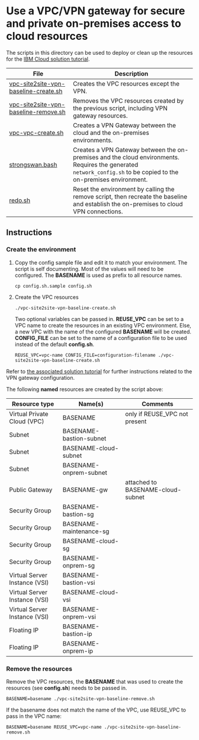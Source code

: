 # Use a VPC/VPN gateway for secure and private on-premises access to cloud resources

The scripts in this directory can be used to deploy or clean up the resources for the [IBM Cloud solution tutorial](https://cloud.ibm.com/docs/tutorials?topic=solution-tutorials-vpc-site2site-vpn#vpc-site2site-vpn).

| File | Description |
| ---- | ----------- |
| [vpc-site2site-vpn-baseline-create.sh](vpc-site2site-vpn-baseline-create.sh) | Creates the VPC resources except the VPN. |
| [vpc-site2site-vpn-baseline-remove.sh](vpc-site2site-vpn-baseline-remove.sh) | Removes the VPC resources created by the previous script, including VPN gateway resources. |
| [vpc-vpc-create.sh](vpc-vpc-create.sh) | Creates a VPN Gateway between the cloud and the on-premises environments. |
| [strongswan.bash](strongswan.bash) | Creates a VPN Gateway between the on-premises and the cloud environments. Requires the generated `network_config.sh` to be copied to the on-premises environment.  |
| [redo.sh](redo.sh) | Reset the environment by calling the remove script, then recreate the baseline and establish the on-premises to cloud VPN connections. |


## Instructions

### Create the environment
1. Copy the config sample file and edit it to match your environment. The script is self documenting.  Most of the values will need to be configured. The **BASENAME** is used as prefix to all resource names.
   ```
   cp config.sh.sample config.sh
   ```
1. Create the VPC resources
   ```
   ./vpc-site2site-vpn-baseline-create.sh
   ```
   Two optional variables can be passed in. **REUSE_VPC** can be set to a VPC name to create the resources in an existing VPC environment. Else, a new VPC with the name of the configured **BASENAME** will be created. **CONFIG_FILE** can be set to the name of a configuration file to be used instead of the default **config.sh**.
   ```
   REUSE_VPC=vpc-name CONFIG_FILE=configuration-filename ./vpc-site2site-vpn-baseline-create.sh
   ```

Refer to [the associated solution tutorial](https://cloud.ibm.com/docs/tutorials?topic=solution-tutorials-vpc-site2site-vpn#create-vpc) for further instructions related to the VPN gateway configuration.

The following **named** resources are created by the script above:

| Resource type| Name(s) | Comments |
|--------------|------|----------|
| Virtual Private Cloud (VPC) | BASENAME | only if REUSE_VPC not present |
| Subnet | BASENAME-bastion-subnet|  |
| Subnet | BASENAME-cloud-subnet| |
| Subnet | BASENAME-onprem-subnet| |
| Public Gateway | BASENAME-gw | attached to BASENAME-cloud-subnet |
| Security Group | BASENAME-bastion-sg | |
| Security Group | BASENAME-maintenance-sg | |
| Security Group | BASENAME-cloud-sg | |
| Security Group | BASENAME-onprem-sg | |
| Virtual Server Instance (VSI) | BASENAME-bastion-vsi | |
| Virtual Server Instance (VSI) | BASENAME-cloud-vsi | |
| Virtual Server Instance (VSI) | BASENAME-onprem-vsi | |
| Floating IP | BASENAME-bastion-ip | |
| Floating IP | BASENAME-onprem-ip | |

### Remove the resources

Remove the VPC resources, the **BASENAME** that was used to create the resources (see **config.sh**) needs to be passed in.
   ```
   BASENAME=basename ./vpc-site2site-vpn-baseline-remove.sh
   ```
If the basename does not match the name of the VPC, use REUSE_VPC to pass in the VPC name:
   ```
   BASENAME=basename REUSE_VPC=vpc-name ./vpc-site2site-vpn-baseline-remove.sh
   ```
